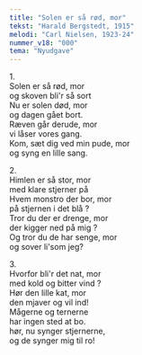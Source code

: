 ```yaml
---
title: "Solen er så rød, mor"
tekst: "Harald Bergstedt, 1915"
melodi: "Carl Nielsen, 1923-24"
nummer_v18: "000"
tema: "Nyudgave"
---
```


1\.\
Solen er så rød, mor\
og skoven bli'r så sort\
Nu er solen død, mor\
og dagen gået bort.\
Ræven går derude, mor\
vi låser vores gang.\
Kom, sæt dig ved min pude, mor\
og syng en lille sang.

2\.\
Himlen er så stor, mor\
med klare stjerner på\
Hvem monstro der bor, mor\
på stjernen i det blå ?\
Tror du der er drenge, mor\
der kigger ned på mig ?\
Og tror du de har senge, mor\
og sover li'som jeg?

3\.\
Hvorfor bli'r det nat, mor\
med kold og bitter vind ?\
Hør den lille kat, mor\
den mjaver og vil ind!\
Mågerne og ternerne\
har ingen sted at bo.\
hør, nu synger stjernerne,\
og de synger mig til ro!